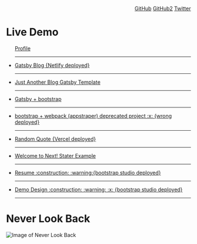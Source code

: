 
<p align="right">
	<a href="https://github.com/cds">GitHub</a>
	<a href="https://github.com/csangale">GitHub2</a>
	<a href="https://twitter.com/c_sangale">Twitter</a>
</p>
<h1>Live Demo</h1>
<p align="left">
	<ul>
	<a href="https://cds.github.io/">Profile</a>
		<hr>
		<li>
		<a href="https://codeio.netlify.app">Gatsby Blog {Netlify deployed}</a>
		</li>
		<hr>
		<li>
		<a href="https://chandrakantsangale.netlify.app">Just Another Blog Gatsby Template </a>
		</li>
		<hr>
		<li>
		<a href="https://codeiotech.netlify.app/">Gatsby + bootstrap </a>
		</li>
		<hr>
		<li>
		<a href="https://appstrapper.netlify.app/examples/blog/">bootstrap + webpack (appstraper) deprecated project  :x: {wrong deployed}</a>
		</li>
		<hr>
		<li>
		<a href="https://nextapitest.csangale.now.sh/">Random Quote {Vercel deployed}</a>
		</li>
		<hr>
		<li>
		<a href="https://nextjs.csangale.now.sh//">Welcome to Next! Stater Example</a>
		</li>
		<hr>
	</ul>
	<ul>
		<li>
			<a href="https://csangale.bss.design/">Resume  :construction: :warning:{bootstrap studio deployed}</a>
		</li>
		<hr>
		<li><a href="https://cds.bss.design/">Demo Design :construction:  :warning: :x: {bootstrap studio deployed}</a>
		</li>
		<hr>
	</ul>
</p>

# Never Look Back

![Image of Never Look Back](https://avatars2.githubusercontent.com/u/31181223)
